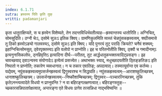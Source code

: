 ```yaml
---
index: 6.1.71
sutra: ह्रस्वस्य पिति कृति तुक्
vritti: padamanjari
---
```


 कृता धातुराक्षिप्यते, स च ह्रस्वेन विशेष्यते, तेन तदन्तविधिर्भवतीत्याह--ह्रस्वान्तस्य धातोरिति। अग्निचित्, सोमसुदिति। ठग्नौ चेःऽ, ठ्सोमे सुञःऽ इतिक क्विप्। ग्रामणिकुलमिति व्यस्तं चेन्नपुंसकह्रस्वत्वम्, षष्ठीसमासे तु ठिको ह्रस्वोऽङ्यो गालवस्यऽ, ठ्सोमे सुञःऽ इति क्विप्। यदि पुनरयं तुट् परादिः क्रियते? चनैवं शक्यम्; इहाग्निचित्सोमसुत्, ठ्वेरपृक्तस्यऽ इति वलोपो न प्राप्नोति। इह च परितनोतीति क्विप्, ठ्क्वौ च गमादीनाम्ऽ इत्यनुनासिकलोपः, ठ्नहिवृत्तिऽ इत्यादिना दीर्घः--परीतत्, तुट आर्द्धधातुकभक्तत्वादिट्प्रसङ्गः। इह चावच्छयाद् ठ्वाऽन्यस्य संयोगादेःऽ इत्येत्वं प्रसज्येत। अथाभक्तः स्याद्, मधुच्छादयतीति ठ्तिङ्ङतिङःऽ इति निघातो न प्राप्नोति; तकारेण व्यवधानात्। न च तकार एवातिङ्; अपदत्वात्। तस्मात्पूर्वान्त एव कर्तव्यः। यद्येवम्, नपुंसकह्रस्वत्वमुपसर्जनह्रस्वत्वं द्विगुस्वरश्च न सिद्ध्यति। नपुंसकह्रस्वत्वम्--आराशष्कुलिच्छत्रम्, धानाशष्कुलिच्छत्रम्। उपसर्जनह्रस्वत्वम्--निष्कौशाम्बिच्छत्रम्; द्विगुस्वरः--पञ्चारत्निच्छत्रम्, तुकि कृतेऽनन्त्यत्वादेते विधयो न प्राप्नुवन्ति ? न वा बहिरङ्गलक्षणत्वात्। बहिरङ्गस्तुक्--च्छकारसन्निपातापेक्षत्वात्, अन्तरङ्गा एते विधयः प्रागेव तत्सन्निधा नाद्भविष्यन्ति ॥